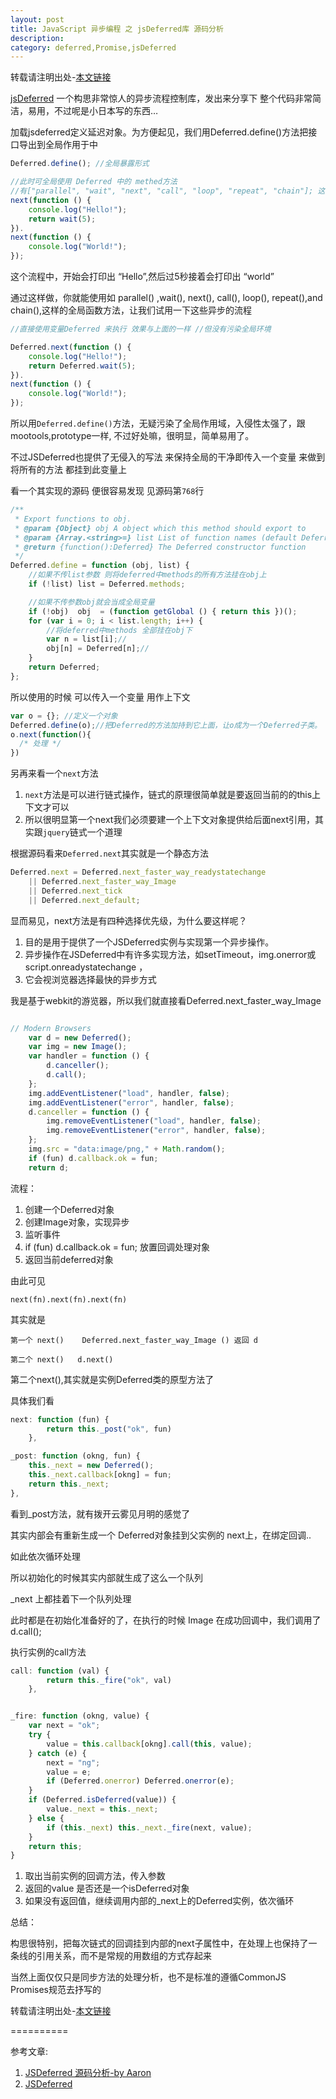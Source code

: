 ```yaml
---
layout: post
title: JavaScript 异步编程 之 jsDeferred库 源码分析
description:
category: deferred,Promise,jsDeferred
---
```

转载请注明出处-[本文链接](/2014/01/jsdeferred/)

[jsDeferred][jsDeferred] 一个构思非常惊人的异步流程控制库，发出来分享下
整个代码非常简洁，易用，不过呢是小日本写的东西…

加载jsdeferred定义延迟对象。为方便起见，我们用Deferred.define()方法把接口导出到全局作用于中


```js
Deferred.define(); //全局暴露形式

//此时可全局使用 Deferred 中的 methed方法
//有["parallel", "wait", "next", "call", "loop", "repeat", "chain"]; 这些方法
next(function () {
    console.log("Hello!");
    return wait(5);
}).
next(function () {
    console.log("World!");
});


```

<!--more-->

这个流程中，开始会打印出 “Hello”,然后过5秒接着会打印出 “world”


通过这样做，你就能使用如  parallel() ,wait(), next(),  call(), loop(), repeat(),and chain(),这样的全局函数方法，让我们试用一下这些异步的流程

```js
//直接使用变量Deferred 来执行 效果与上面的一样 //但没有污染全局环境

Deferred.next(function () {
    console.log("Hello!");
    return Deferred.wait(5);
}).
next(function () {
    console.log("World!");
});
```


所以用`Deferred.define()`方法，无疑污染了全局作用域，入侵性太强了，跟mootools,prototype一样, 不过好处嘛，很明显，简单易用了。

不过JSDeferred也提供了无侵入的写法 来保持全局的干净即传入一个变量 来做到将所有的方法 都挂到此变量上

看一个其实现的源码 便很容易发现 见源码第`768`行


```js
/**
 * Export functions to obj.
 * @param {Object} obj A object which this method should export to
 * @param {Array.<string>=} list List of function names (default Deferred.methods)
 * @return {function():Deferred} The Deferred constructor function
 */
Deferred.define = function (obj, list) {
    //如果不传list参数 则将deferred中methods的所有方法挂在obj上
    if (!list) list = Deferred.methods;

    //如果不传参数obj就会当成全局变量
    if (!obj)  obj  = (function getGlobal () { return this })();
    for (var i = 0; i < list.length; i++) {
        //将deferred中methods 全部挂在obj下
        var n = list[i];//
        obj[n] = Deferred[n];//
    }
    return Deferred;
};


```

所以使用的时候 可以传入一个变量 用作上下文

```js
var o = {}; //定义一个对象
Deferred.define(o);//把Deferred的方法加持到它上面，让o成为一个Deferred子类。
o.next(function(){
  /* 处理 */
})

```

另再来看一个`next`方法

1. `next`方法是可以进行链式操作，链式的原理很简单就是要返回当前的的this上下文才可以
2. 所以很明显第一个next我们必须要建一个上下文对象提供给后面next引用，其实跟`jquery`链式一个道理

根据源码看来`Deferred.next`其实就是一个静态方法

```js
Deferred.next = Deferred.next_faster_way_readystatechange
    || Deferred.next_faster_way_Image
    || Deferred.next_tick
    || Deferred.next_default;
```
显而易见，next方法是有四种选择优先级，为什么要这样呢？

1. 目的是用于提供了一个JSDeferred实例与实现第一个异步操作。
2. 异步操作在JSDeferred中有许多实现方法，如setTimeout，img.onerror或 script.onreadystatechange ，
3. 它会视浏览器选择最快的异步方式


我是基于webkit的游览器，所以我们就直接看Deferred.next_faster_way_Image

```js

// Modern Browsers
    var d = new Deferred();
    var img = new Image();
    var handler = function () {
        d.canceller();
        d.call();
    };
    img.addEventListener("load", handler, false);
    img.addEventListener("error", handler, false);
    d.canceller = function () {
        img.removeEventListener("load", handler, false);
        img.removeEventListener("error", handler, false);
    };
    img.src = "data:image/png," + Math.random();
    if (fun) d.callback.ok = fun;
    return d;


```
流程：

1. 创建一个Deferred对象
1. 创建Image对象，实现异步
1. 监听事件
1. if (fun) d.callback.ok = fun;  放置回调处理对象
1. 返回当前deferred对象

由此可见

    next(fn).next(fn).next(fn)
其实就是

    第一个 next()    Deferred.next_faster_way_Image () 返回 d

    第二个 next()   d.next()

第二个next(),其实就是实例Deferred类的原型方法了

具体我们看

```js
next: function (fun) {
        return this._post("ok", fun)
    },

_post: function (okng, fun) {
    this._next = new Deferred();
    this._next.callback[okng] = fun;
    return this._next;
},
```

看到_post方法，就有拨开云雾见月明的感觉了

其实内部会有重新生成一个 Deferred对象挂到父实例的 next上，在绑定回调..

如此依次循环处理

所以初始化的时候其实内部就生成了这么一个队列


_next 上都挂着下一个队列处理

此时都是在初始化准备好的了，在执行的时候 Image 在成功回调中，我们调用了 d.call();

执行实例的call方法


```js
call: function (val) {
        return this._fire("ok", val)
    },
```


```js

_fire: function (okng, value) {
    var next = "ok";
    try {
        value = this.callback[okng].call(this, value);
    } catch (e) {
        next = "ng";
        value = e;
        if (Deferred.onerror) Deferred.onerror(e);
    }
    if (Deferred.isDeferred(value)) {
        value._next = this._next;
    } else {
        if (this._next) this._next._fire(next, value);
    }
    return this;
}

```
1. 取出当前实例的回调方法，传入参数
1. 返回的value 是否还是一个isDeferred对象
1. 如果没有返回值，继续调用内部的_next上的Deferred实例，依次循环


总结：

构思很特别，把每次链式的回调挂到内部的next子属性中，在处理上也保持了一条线的引用关系，而不是常规的用数组的方式存起来

当然上面仅仅只是同步方法的处理分析，也不是标准的遵循CommonJS Promises规范去抒写的

转载请注明出处-[本文链接](/2014/01/jsdeferred/)

==========

参考文章:

1. [JSDeferred 源码分析-by Aaron][JSDeferred 源码分析-by Aaron]
2. [JSDeferred][jsDeferred]


[JSDeferred 源码分析-by Aaron]: http://www.cnblogs.com/aaronjs/p/3247302.html

[jsDeferred]:http://cho45.stfuawsc.com/jsdeferred/


